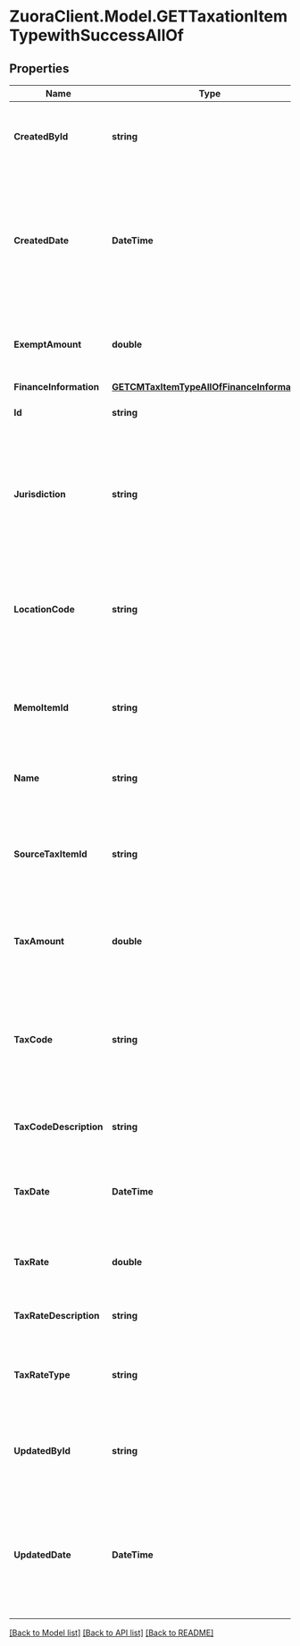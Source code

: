 # ZuoraClient.Model.GETTaxationItemTypewithSuccessAllOf

## Properties

Name | Type | Description | Notes
------------ | ------------- | ------------- | -------------
**CreatedById** | **string** | The ID of the Zuora user who created the taxation item.  | [optional] 
**CreatedDate** | **DateTime** | The date and time when the taxation item was created in the Zuora system, in &#x60;yyyy-mm-dd hh:mm:ss&#x60; format.  | [optional] 
**ExemptAmount** | **double** | The calculated tax amount excluded due to the exemption.  | [optional] 
**FinanceInformation** | [**GETCMTaxItemTypeAllOfFinanceInformation**](GETCMTaxItemTypeAllOfFinanceInformation.md) |  | [optional] 
**Id** | **string** | The ID of the taxation item.  | [optional] 
**Jurisdiction** | **string** | The jurisdiction that applies the tax or VAT. This value is typically a state, province, county, or city.  | [optional] 
**LocationCode** | **string** | The identifier for the location based on the value of the &#x60;taxCode&#x60; field.  | [optional] 
**MemoItemId** | **string** | The ID of the credit or debit memo associated with the taxation item.  | [optional] 
**Name** | **string** | The name of the taxation item.  | [optional] 
**SourceTaxItemId** | **string** | The ID of the taxation item of the invoice, which the credit or debit memo is created from.  | [optional] 
**TaxAmount** | **double** | The amount of the tax applied to the credit or debit memo.  | [optional] 
**TaxCode** | **string** | The tax code identifies which tax rules and tax rates to apply to a specific credit or debit memo.  | [optional] 
**TaxCodeDescription** | **string** | The description of the tax code.  | [optional] 
**TaxDate** | **DateTime** | The date when the tax is applied to the credit or debit memo.  | [optional] 
**TaxRate** | **double** | The tax rate applied to the credit or debit memo.  | [optional] 
**TaxRateDescription** | **string** | The description of the tax rate.  | [optional] 
**TaxRateType** | **string** | The type of the tax rate applied to the credit or debit memo.  | [optional] 
**UpdatedById** | **string** | The ID of the Zuora user who last updated the taxation item.  | [optional] 
**UpdatedDate** | **DateTime** | The date and time when the taxation item was last updated, in &#x60;yyyy-mm-dd hh:mm:ss&#x60; format.  | [optional] 

[[Back to Model list]](../README.md#documentation-for-models) [[Back to API list]](../README.md#documentation-for-api-endpoints) [[Back to README]](../README.md)

